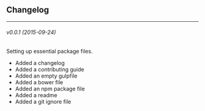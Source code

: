 ## Changelog

---
###### v0.0.1 (2015-09-24) ######
Setting up essential package files.

- Added a changelog
- Added a contributing guide
- Added an empty gulpfile
- Added a bower file
- Added an npm package file
- Added a readme
- Added a git ignore file
